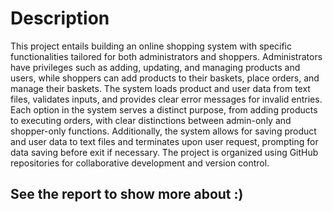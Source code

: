 # Description
This project entails building an online shopping system with specific functionalities tailored for both administrators and shoppers. Administrators have privileges such as adding, updating, and managing products and users, while shoppers can add products to their baskets, place orders, and manage their baskets. The system loads product and user data from text files, validates inputs, and provides clear error messages for invalid entries. Each option in the system serves a distinct purpose, from adding products to executing orders, with clear distinctions between admin-only and shopper-only functions. Additionally, the system allows for saving product and user data to text files and terminates upon user request, prompting for data saving before exit if necessary. The project is organized using GitHub repositories for collaborative development and version control.
## See the report to show more about :)
